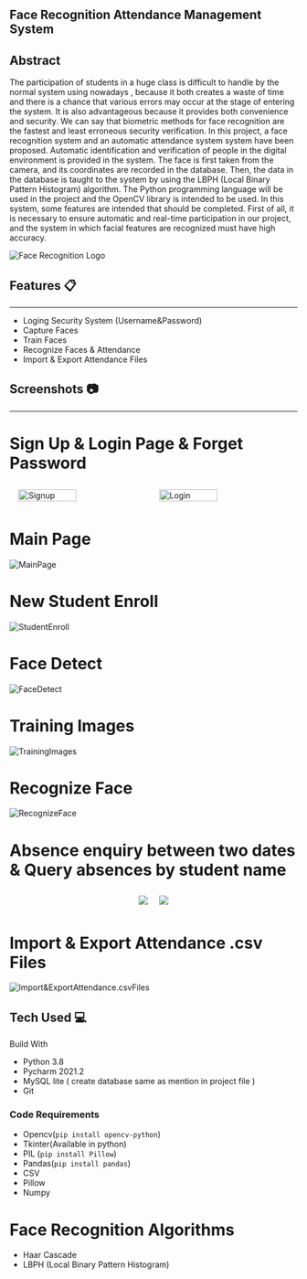 
## Face Recognition Attendance Management System

## Abstract
The participation of students in a huge class is difficult to handle by the normal system using nowadays , because it both creates a waste of time and there is a chance that various errors may occur at the stage of entering the system. It is also advantageous because it provides both convenience and security. We can say that biometric methods for face recognition are the fastest and least erroneous security verification. In this project, a face recognition system and an automatic attendance system system have been proposed. Automatic identification and verification of people in the digital environment is provided in the system. The face is first taken from the camera, and its coordinates are recorded in the database. Then, the data in the database is taught to the system by using the LBPH (Local Binary Pattern Histogram) algorithm. The Python programming language will be used in the project and the OpenCV library is intended to be used.
In this system, some features are intended that should be completed. First of all, it is necessary to ensure automatic and real-time participation in our project, and the system in which facial features are recognized must have high accuracy.

![Face Recognition Logo](https://github.com/abdulfettahsancakli/Face-Recognition-Attendance-System/blob/main/Images/Face%20recogn%C4%B1t%C4%B1on.png)

## Features :clipboard:
---------------------------
* Loging Security System (Username&Password)
* Capture Faces
* Train Faces
* Recognize Faces & Attendance
* Import & Export Attendance Files

## Screenshots :camera:
-----------------------------------
# Sign Up & Login Page & Forget Password
<div style="display: flex; justify-content: center;">
<img src="https://github.com/abdulfettahsancakli/Face-Recognition-Attendance-System/blob/main/Screenshots/2-RegisterPage.png" alt="Signup" width=45% style="margin: 10px;">
<img src="https://github.com/abdulfettahsancakli/Face-Recognition-Attendance-System/blob/main/Screenshots/1-LoginEkran%C4%B1.png" alt="Login" width="45%" style="margin: 10px;">
</div>

# Main Page 
![MainPage](https://github.com/abdulfettahsancakli/Face-Recognition-Attendance-System/blob/main/Screenshots/4-MainPage.png)

# New Student Enroll
![StudentEnroll](https://github.com/abdulfettahsancakli/Face-Recognition-Attendance-System/blob/main/Screenshots/5-%C3%96%C4%9FrenciKay%C4%B1t.png)

# Face Detect
![FaceDetect](https://github.com/abdulfettahsancakli/Face-Recognition-Attendance-System/blob/main/Screenshots/6-FaceDetect.png)

# Training Images
![TrainingImages](https://github.com/abdulfettahsancakli/Face-Recognition-Attendance-System/blob/main/Screenshots/7-Train.png)

# Recognize Face
![RecognizeFace](https://github.com/abdulfettahsancakli/Face-Recognition-Attendance-System/blob/main/Screenshots/Recognize1.png)

# Absence enquiry between two dates & Query absences by student name
<div style="display: flex; justify-content: center;">
<img src="https://github.com/abdulfettahsancakli/Face-Recognition-Attendance-System/blob/main/Screenshots/AttendanceTarih.png"  width="auto" style="margin: 10px;">
<img src="https://github.com/abdulfettahsancakli/Face-Recognition-Attendance-System/blob/main/Screenshots/SearchStudentName.png" width="auto" style="margin: 10px;">

</div>

# Import & Export Attendance .csv Files
![Import&ExportAttendance.csvFiles](https://github.com/abdulfettahsancakli/Face-Recognition-Attendance-System/blob/main/Screenshots/ImportExport.png)

## Tech Used :computer:
Build With 
* Python 3.8
* Pycharm 2021.2
* MySQL lite ( create database same as mention in project file )
* Git

 ### Code Requirements
- Opencv(`pip install opencv-python`)
- Tkinter(Available in python)
- PIL (`pip install Pillow`)
- Pandas(`pip install pandas`)
- CSV
- Pillow
- Numpy

# Face Recognition Algorithms 
* Haar Cascade
* LBPH (Local Binary Pattern Histogram)


